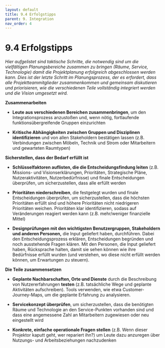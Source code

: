 ```yaml
---
layout: default
title: 9.4 Erfolgstipps
parent: 9. Integration
nav_order: 4
---
```


# 9.4 Erfolgstipps

*Hier aufgelistet sind taktische Schritte, die notwendig sind um die
vielfältigen Planungsbereiche zusammen zu bringen (Räume, Service,
Technologie) damit die Projektplanung erfolgreich abgeschlossen werden
kann. Dies ist der letzte Schritt im Planungsprozess, der es erfordert,
dass alle Projektteammitglieder zusammenkommen und gemeinsam diskutieren
und priorisieren, wie die verschiedenen Teile vollständig integriert
werden und die Vision umgesetzt wird.*

**Zusammenarbeiten**

-   **Leute aus verschiedenen Bereichen zusammenbringen**, um den
    Integrationsprozess anzustoßen und, wenn nötig, fortlaufende
    funktionsübergreifende Gruppen einzurichten

-   **Kritische Abhängigkeiten zwischen Gruppen und Disziplinen
    identifizieren** und von allen Stakeholdern bestätigen lassen (z.B.
    Verbindungen zwischen Möbeln, Technik und Strom oder Mitarbeitern
    und gewarteten Raumtypen)

**Sicherstellen, dass der Bedarf erfüllt ist**

-   **Schlüsselfaktoren auflisten, die die Entscheidungsfindung leiten**
    (z.B. Missions- und Visionserklärungen, Prioritäten, Strategische
    Pläne, Nutzeraktivitäten, Nutzerbedürfnisse) und finale
    Entscheidungen überprüfen, um sicherzustellen, dass alle erfüllt
    werden

-   **Prioritäten niederschreiben**, die festgelegt wurden und finale
    Entscheidungen überprüfen, um sicherzustellen, dass die höchsten
    Prioritäten erfüllt sind und höhere Prioritäten nicht niedrigeren
    Prioritäten weichen. Prioritäten klar identifizieren, sodass auf
    Veränderungen reagiert werden kann (z.B. mehr/weniger finanzielle
    Mittel)

-   **Designprüfungen mit den wichtigsten Benutzergruppen, Stakeholdern
    und anderen Personen,** die Input geliefert haben, durchführen.
    Dabei den Entscheidungsprozess erklären, Entscheidungen begründen
    und noch ausstehende Fragen klären. Mit den Personen, die Input
    geliefert haben, Rücksprache halten, damit sie sehen können wie ihre
    Bedürfnisse erfüllt wurden (und verstehen, wo diese nicht erfüllt
    werden können, um Erwartungen zu steuern).

**Die Teile zusammensetzen**

-   **Geplante Nachbarschaften, Orte und Dienste** durch die
    Beschreibung von Nutzererfahrungen **testen** (z.B. tatsächliche
    Wege und geplante Aktivitäten aufschreiben). Tools verwenden, wie
    etwa Customer-Journey-Maps, um die geplante Erfahrung zu
    analysieren.

-   **Servicekonzept überprüfen**, um sicherzustellen, dass die
    benötigten Räume und Technologie an den Service-Punkten vorhanden
    sind und dass eine angemessene Zahl an Mitarbeitern zugewiesen oder
    neu eingestellt wird

-   **Konkrete, einfache operationale Fragen stellen** (z.B. Wenn dieser
    Projektor kaputt geht, wer repariert ihn?) um Leute dazu anzuregen
    über Nutzungs- und Arbeitsbeziehungen nachzudenken
